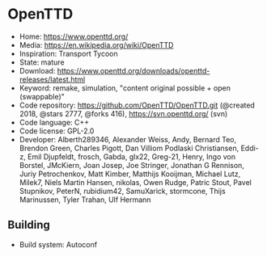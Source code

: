 # OpenTTD

- Home: https://www.openttd.org/
- Media: https://en.wikipedia.org/wiki/OpenTTD
- Inspiration: Transport Tycoon
- State: mature
- Download: https://www.openttd.org/downloads/openttd-releases/latest.html
- Keyword: remake, simulation, "content original possible + open (swappable)"
- Code repository: https://github.com/OpenTTD/OpenTTD.git (@created 2018, @stars 2777, @forks 416), https://svn.openttd.org/ (svn)
- Code language: C++
- Code license: GPL-2.0
- Developer: Alberth289346, Alexander Weiss, Andy, Bernard Teo, Brendon Green, Charles Pigott, Dan Villiom Podlaski Christiansen, Eddi-z, Emil Djupfeldt, frosch, Gabda, glx22, Greg-21, Henry, Ingo von Borstel, JMcKiern, Joan Josep, Joe Stringer, Jonathan G Rennison, Juriy Petrochenkov, Matt Kimber, Matthijs Kooijman, Michael Lutz, Milek7, Niels Martin Hansen, nikolas, Owen Rudge, Patric Stout, Pavel Stupnikov, PeterN, rubidium42, SamuXarick, stormcone, Thijs Marinussen, Tyler Trahan, Ulf Hermann

## Building

- Build system: Autoconf
